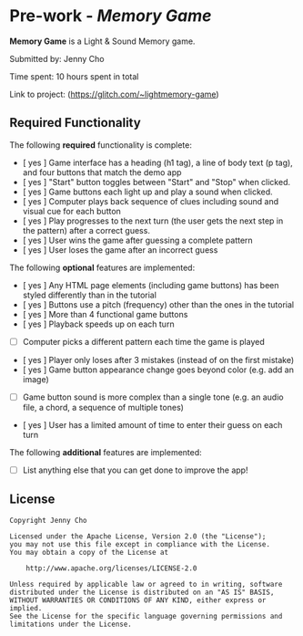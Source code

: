 # Pre-work - *Memory Game*

**Memory Game** is a Light & Sound Memory game. 

Submitted by: Jenny Cho

Time spent: 10 hours spent in total

Link to project: (https://glitch.com/~lightmemory-game)

## Required Functionality

The following **required** functionality is complete:

* [ yes ] Game interface has a heading (h1 tag), a line of body text (p tag), and four buttons that match the demo app
* [ yes ] "Start" button toggles between "Start" and "Stop" when clicked. 
* [ yes ] Game buttons each light up and play a sound when clicked. 
* [ yes ] Computer plays back sequence of clues including sound and visual cue for each button
* [ yes ] Play progresses to the next turn (the user gets the next step in the pattern) after a correct guess. 
* [ yes ] User wins the game after guessing a complete pattern
* [ yes ] User loses the game after an incorrect guess

The following **optional** features are implemented:

* [ yes ] Any HTML page elements (including game buttons) has been styled differently than in the tutorial
* [ yes ] Buttons use a pitch (frequency) other than the ones in the tutorial
* [ yes ] More than 4 functional game buttons
* [ yes ] Playback speeds up on each turn
* [ ] Computer picks a different pattern each time the game is played
* [ yes ] Player only loses after 3 mistakes (instead of on the first mistake)
* [ yes ] Game button appearance change goes beyond color (e.g. add an image)
* [ ] Game button sound is more complex than a single tone (e.g. an audio file, a chord, a sequence of multiple tones)
* [ yes ] User has a limited amount of time to enter their guess on each turn

The following **additional** features are implemented:

- [ ] List anything else that you can get done to improve the app!



## License

    Copyright Jenny Cho

    Licensed under the Apache License, Version 2.0 (the "License");
    you may not use this file except in compliance with the License.
    You may obtain a copy of the License at

        http://www.apache.org/licenses/LICENSE-2.0

    Unless required by applicable law or agreed to in writing, software
    distributed under the License is distributed on an "AS IS" BASIS,
    WITHOUT WARRANTIES OR CONDITIONS OF ANY KIND, either express or implied.
    See the License for the specific language governing permissions and
    limitations under the License.
